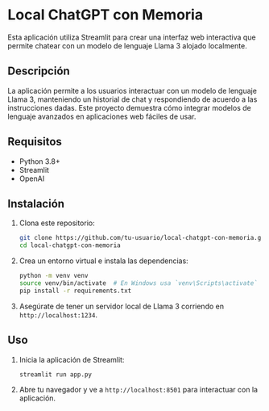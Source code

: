 # Local ChatGPT con Memoria

Esta aplicación utiliza Streamlit para crear una interfaz web interactiva que permite chatear con un modelo de lenguaje Llama 3 alojado localmente. 

## Descripción

La aplicación permite a los usuarios interactuar con un modelo de lenguaje Llama 3, manteniendo un historial de chat y respondiendo de acuerdo a las instrucciones dadas. Este proyecto demuestra cómo integrar modelos de lenguaje avanzados en aplicaciones web fáciles de usar.

## Requisitos

- Python 3.8+
- Streamlit
- OpenAI

## Instalación

1. Clona este repositorio:
    ```bash
    git clone https://github.com/tu-usuario/local-chatgpt-con-memoria.git
    cd local-chatgpt-con-memoria
    ```

2. Crea un entorno virtual e instala las dependencias:
    ```bash
    python -m venv venv
    source venv/bin/activate  # En Windows usa `venv\Scripts\activate`
    pip install -r requirements.txt
    ```

3. Asegúrate de tener un servidor local de Llama 3 corriendo en `http://localhost:1234`.

## Uso

1. Inicia la aplicación de Streamlit:
    ```bash
    streamlit run app.py
    ```

2. Abre tu navegador y ve a `http://localhost:8501` para interactuar con la aplicación.
